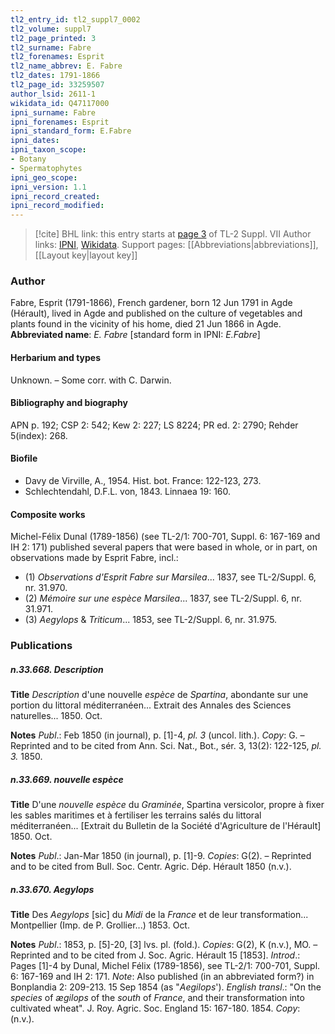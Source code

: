 ```yaml
---
tl2_entry_id: tl2_suppl7_0002
tl2_volume: suppl7
tl2_page_printed: 3
tl2_surname: Fabre
tl2_forenames: Esprit
tl2_name_abbrev: E. Fabre
tl2_dates: 1791-1866
tl2_page_id: 33259507
author_lsid: 2611-1
wikidata_id: Q47117000
ipni_surname: Fabre
ipni_forenames: Esprit
ipni_standard_form: E.Fabre
ipni_dates: 
ipni_taxon_scope: 
- Botany
- Spermatophytes
ipni_geo_scope: 
ipni_version: 1.1
ipni_record_created: 
ipni_record_modified:
---
```


> [!cite] BHL link: this entry starts at [page 3](https://www.biodiversitylibrary.org/page/33259507) of TL-2 Suppl. VII
> Author links: [IPNI](https://www.ipni.org/a/2611-1), [Wikidata](https://www.wikidata.org/wiki/Q47117000). Support pages: [[Abbreviations|abbreviations]], [[Layout key|layout key]]

### Author

Fabre, Esprit (1791-1866), French gardener, born 12 Jun 1791 in Agde (Hérault), lived in Agde and published on the culture of vegetables and plants found in the vicinity of his home, died 21 Jun 1866 in Agde. 
**Abbreviated name**: *E. Fabre* \[standard form in IPNI: *E.Fabre*\]

#### Herbarium and types

Unknown. – Some corr. with C. Darwin.

#### Bibliography and biography

APN p. 192; CSP 2: 542; Kew 2: 227; LS 8224; PR ed. 2: 2790; Rehder 5(index): 268.

#### Biofile

- Davy de Virville, A., 1954. Hist. bot. France: 122-123, 273.
- Schlechtendahl, D.F.L. von, 1843. Linnaea 19: 160.

#### Composite works

Michel-Félix Dunal (1789-1856) (see TL-2/1: 700-701, Suppl. 6: 167-169 and IH 2: 171) published several papers that were based in whole, or in part, on observations made by Esprit Fabre, incl.:
- (1) *Observations d'Esprit Fabre sur Marsilea*... 1837, see TL-2/Suppl. 6, nr. 31.970.
- (2) *Mémoire sur une espèce Marsilea*... 1837, see TL-2/Suppl. 6, nr. 31.971.
- (3) *Aegylops* & *Triticum*... 1853, see TL-2/Suppl. 6, nr. 31.975.

### Publications

##### n.33.668. Description

**Title**
*Description* d'une nouvelle *espèce* de *Spartina*, abondante sur une portion du littoral méditerranéen... Extrait des Annales des Sciences naturelles... 1850. Oct.

**Notes**
*Publ*.: Feb 1850 (in journal), p. \[1\]-4, *pl. 3* (uncol. lith.). *Copy*: G. – Reprinted and to be cited from Ann. Sci. Nat., Bot., sér. 3, 13(2): 122-125, *pl. 3.* 1850.

##### n.33.669. nouvelle espèce

**Title**
D'une *nouvelle espèce* du *Graminée*, Spartina versicolor, propre à fixer les sables maritimes et à fertiliser les terrains salés du littoral méditerranéen... \[Extrait du Bulletin de la Société d'Agriculture de l'Hérault\] 1850. Oct.

**Notes**
*Publ*.: Jan-Mar 1850 (in journal), p. \[1\]-9. *Copies*: G(2). – Reprinted and to be cited from Bull. Soc. Centr. Agric. Dép. Hérault 1850 (n.v.).

##### n.33.670. Aegylops

**Title**
Des *Aegylops* \[sic\] du *Midi* de la *France* et de leur transformation... Montpellier (Imp. de P. Grollier...) 1853. Oct.

**Notes**
*Publ*.: 1853, p. \[5\]-20, \[3\] lvs. pl. (fold.). *Copies*: G(2), K (n.v.), MO. – Reprinted and to be cited from J. Soc. Agric. Hérault 15 \[1853\].
*Introd*.: Pages \[1\]-4 by Dunal, Michel Félix (1789-1856), see TL-2/1: 700-701, Suppl. 6: 167-169 and IH 2: 171.
*Note*: Also published (in an abbreviated form?) in Bonplandia 2: 209-213. 15 Sep 1854 (as "*Aegilops*').
*English transl*.: "On the *species* of *ægilops* of the *south* of *France*, and their transformation into cultivated wheat". J. Roy. Agric. Soc. England 15: 167-180. 1854. *Copy*: (n.v.).


